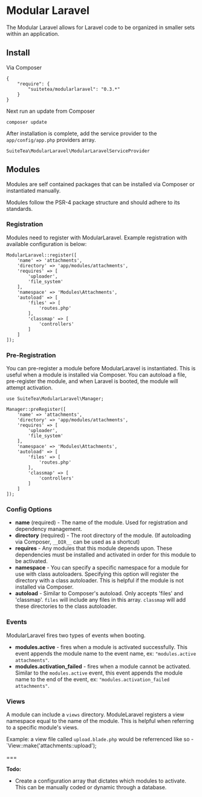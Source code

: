 # Modular Laravel

The Modular Laravel allows for Laravel code to be organized in smaller sets within an application.

## Install

Via Composer

	{
    	"require": {
        	"suitetea/modularlaravel": "0.3.*"
    	}
	}
	
Next run an update from Composer

	composer update
	
After installation is complete, add the service provider to the `app/config/app.php` providers array.

	SuiteTea\ModularLaravel\ModularLaravelServiceProvider

## Modules

Modules are self contained packages that can be installed via Composer or instantiated manually.

Modules follow the PSR-4 package structure and should adhere to its standards.

### Registration

Modules need to register with ModularLaravel. Example registration with available configuration is below:

```
ModularLaravel::register([
	'name' => 'attachments',
	'directory' => 'app/modules/attachments',
	'requires' => [
		'uploader',
		'file_system'
	],
	'namespace' => 'Modules\Attachments',
    'autoload' => [
        'files' => [
            'routes.php'
        ],
        'classmap' => [
            'controllers'
        ]
    ]
]);
```

### Pre-Registration

You can pre-register a module before ModularLaravel is instantiated. This is useful when a module is installed via Composer. You can autoload a file, pre-register the module, and when Laravel is booted, the module will attempt activation.

```
use SuiteTea\ModularLaravel\Manager;

Manager::preRegister([
	'name' => 'attachments',
	'directory' => 'app/modules/attachments',
	'requires' => [
		'uploader',
		'file_system'
	],
	'namespace' => 'Modules\Attachments',
    'autoload' => [
        'files' => [
            'routes.php'
        ],
        'classmap' => [
            'controllers'
        ]
    ]
]);
```

### Config Options

- **name** (required) - The name of the module. Used for registration and dependency management.
- **directory** (required) - The root directory of the module. (If autoloading via Composer, `__DIR__` can be used as a shortcut)
- **requires** - Any modules that this module depends upon. These dependencies must be installed and activated in order for this module to be activated.
- **namespace** - You can specify a specific namespace for a module for use with class autoloaders. Specifying this option will register the directory with a class autoloader. This is helpful if the module is not installed via Composer.
- **autoload** - Similar to Composer's autoload. Only accepts 'files' and 'classmap'. `files` will include any files in this array. `classmap` will add these directories to the class autoloader.

### Events

ModularLaravel fires two types of events when booting. 

- **modules.active** - fires when a module is activated successfully. This event appends the module name to the event name, ex: `"modules.active attachments"`.
- **modules.activation_failed** - fires when a module cannot be activated. Similar to the `modules.active` event, this event appends the module name to the end of the event, ex: `"modules.activation_failed attachments"`.

### Views

A module can include a `views` directory. ModuleLaravel registers a view namespace equal to the name of the module. This is helpful when referring to a specific module's views. 

Example: a view file called `upload.blade.php` would be referrenced like so - `View::make('attachments::upload');

===

**Todo:**

- Create a configuration array that dictates which modules to activate. This can be manually coded or dynamic through a database.
